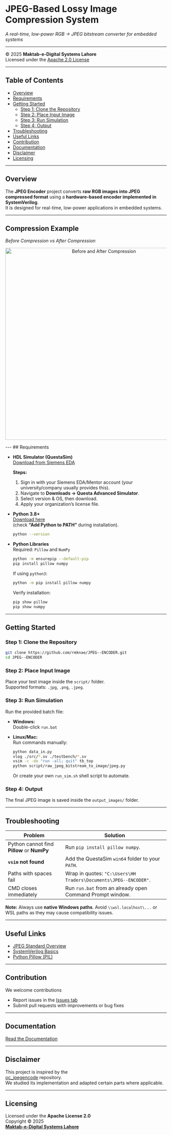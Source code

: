 # JPEG-Based Lossy Image Compression System
*A real-time, low-power RGB → JPEG bitstream converter for embedded systems*

---

© 2025 **Maktab-e-Digital Systems Lahore**  
Licensed under the [Apache 2.0 License](https://www.google.com/search?q=LICENSE)

---

## Table of Contents
- [Overview](#overview)
- [Requirements](#requirements)
- [Getting Started](#getting-started)
  - [Step 1: Clone the Repository](#step-1-clone-the-repository)
  - [Step 2: Place Input Image](#step-2-place-input-image)
  - [Step 3: Run Simulation](#step-3-run-simulation)
  - [Step 4: Output](#step-4-output)
- [Troubleshooting](#troubleshooting)
- [Useful Links](#useful-links)
- [Contribution](#contribution)
- [Documentation](#documentation)
- [Disclaimer](#disclaimer)
- [Licensing](#licensing)

---

## Overview

The **JPEG Encoder** project converts **raw RGB images into JPEG compressed format** using a **hardware-based encoder implemented in SystemVerilog**.  
It is designed for real-time, low-power applications in embedded systems.

---
## Compression Example

*Before Compression vs After Compression*  
<p align="center">
  <img src="compression.png" alt="Before and After Compression" width="600"/>
</p>
---
## Requirements

- **HDL Simulator (QuestaSim)**  
  [Download from Siemens EDA](https://support.sw.siemens.com/en-US/downloads)  

  **Steps:**
  1. Sign in with your Siemens EDA/Mentor account (your university/company usually provides this).  
  2. Navigate to **Downloads → Questa Advanced Simulator**.  
  3. Select version & OS, then download.  
  4. Apply your organization’s license file.  

- **Python 3.8+**  
  [Download here](https://www.python.org/downloads/)  
  (check **“Add Python to PATH”** during installation).  

  ```bash
  python --version
  ```

- **Python Libraries**  
  Required: `Pillow` and `NumPy`  

  ```bash
  python -m ensurepip --default-pip
  pip install pillow numpy
  ```

  If using `python3`:

  ```bash
  python -m pip install pillow numpy
  ```

  Verify installation:

  ```bash
  pip show pillow
  pip show numpy
  ```

---

## Getting Started

### Step 1: Clone the Repository

```bash
git clone https://github.com/rmknae/JPEG--ENCODER.git
cd JPEG--ENCODER
```

### Step 2: Place Input Image

Place your test image inside the `script/` folder.  
Supported formats: `.jpg`, `.png`, `.jpeg`.

### Step 3: Run Simulation

Run the provided batch file:

- **Windows:**  
  Double-click `run.bat`

- **Linux/Mac:**  
  Run commands manually:

  ```bash
  python data_in.py
  vlog ./src/*.sv ./testbench/*.sv
  vsim -c -do "run -all; quit" tb_top
  python script/raw_jpeg_bitstream_to_image/jpeg.py
  ```

  Or create your own `run_sim.sh` shell script to automate.

### Step 4: Output

The final JPEG image is saved inside the `output_images/` folder.

---

## Troubleshooting

| Problem | Solution |
|---------|----------|
| Python cannot find **Pillow** or **NumPy** | Run `pip install pillow numpy`. |
| **`vsim` not found** | Add the QuestaSim `win64` folder to your `PATH`. |
| Paths with spaces fail | Wrap in quotes: `"C:\Users\HH Traders\Documents\JPEG--ENCODER"`. |
| CMD closes immediately | Run `run.bat` from an already open Command Prompt window. |

 **Note:** Always use **native Windows paths**. Avoid `\\wsl.localhost\...` or WSL paths as they may cause compatibility issues.

---

## Useful Links

- [JPEG Standard Overview](https://en.wikipedia.org/wiki/JPEG)  
- [SystemVerilog Basics](https://www.chipverify.com/systemverilog/systemverilog-introduction)  
- [Python Pillow (PIL)](https://pillow.readthedocs.io/en/stable/)  

---

## Contribution

We welcome contributions 

- Report issues in the [Issues tab](https://github.com/rmknae/JPEG--ENCODER/issues)  
- Submit pull requests with improvements or bug fixes  

---

## Documentation

[Read the Documentation](https://meds-jpeg-docs.readthedocs.io/en/latest/?badge=latest)

---

## Disclaimer

This project is inspired by the  
[oc_jpegencode](https://github.com/chiggs/oc_jpegencode) repository.  
We studied its implementation and adapted certain parts where applicable.

---

## Licensing

Licensed under the **Apache License 2.0**  
Copyright © 2025  
**[Maktab-e-Digital Systems Lahore](https://github.com/meds-uet)**
